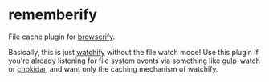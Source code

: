 # rememberify

File cache plugin for [browserify](http://browserify.org/).

Basically, this is just [watchify](https://github.com/substack/watchify) without the file watch mode! Use this plugin if you're already listening for file system events via something like [gulp-watch](https://github.com/floatdrop/gulp-watch) or [chokidar](https://github.com/paulmillr/chokidar), and want only the caching mechanism of watchify.
